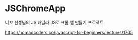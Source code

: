 # JSChromeApp

니꼬 선생님의 JS 바닐라 JS로 크롬 앱 만들기 프로젝트 

https://nomadcoders.co/javascript-for-beginners/lectures/1705

